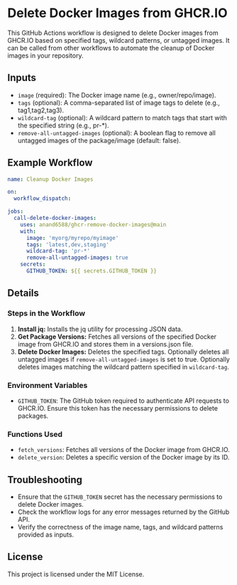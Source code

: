# Delete Docker Images from GHCR.IO

This GitHub Actions workflow is designed to delete Docker images from GHCR.IO based on specified tags, wildcard patterns, or untagged images. It can be called from other workflows to automate the cleanup of Docker images in your repository.

## Inputs
- `image` (required): The Docker image name (e.g., owner/repo/image).
- `tags` (optional): A comma-separated list of image tags to delete (e.g., tag1,tag2,tag3).
- `wildcard-tag` (optional): A wildcard pattern to match tags that start with the specified string (e.g., pr-*).
- `remove-all-untagged-images` (optional): A boolean flag to remove all untagged images of the package/image (default: false).

## Example Workflow
```yaml
name: Cleanup Docker Images

on:
  workflow_dispatch:

jobs:
  call-delete-docker-images:
    uses: anand6588/ghcr-remove-docker-images@main
    with:
      image: 'myorg/myrepo/myimage'
      tags: 'latest,dev,staging'
      wildcard-tag: 'pr-*'
      remove-all-untagged-images: true
    secrets:
      GITHUB_TOKEN: ${{ secrets.GITHUB_TOKEN }}
```

## Details
### Steps in the Workflow
1. **Install jq:** Installs the jq utility for processing JSON data.
2. **Get Package Versions:** Fetches all versions of the specified Docker image from GHCR.IO and stores them in a versions.json file.
3. **Delete Docker Images:** Deletes the specified tags. Optionally deletes all untagged images if `remove-all-untagged-images` is set to true. Optionally deletes images matching the wildcard pattern specified in `wildcard-tag`.

### Environment Variables
- `GITHUB_TOKEN`: The GitHub token required to authenticate API requests to GHCR.IO. Ensure this token has the necessary permissions to delete packages.

### Functions Used
- `fetch_versions`: Fetches all versions of the Docker image from GHCR.IO.
- `delete_version`: Deletes a specific version of the Docker image by its ID.

## Troubleshooting
- Ensure that the `GITHUB_TOKEN` secret has the necessary permissions to delete Docker images.
- Check the workflow logs for any error messages returned by the GitHub API.
- Verify the correctness of the image name, tags, and wildcard patterns provided as inputs.

## License
This project is licensed under the MIT License.